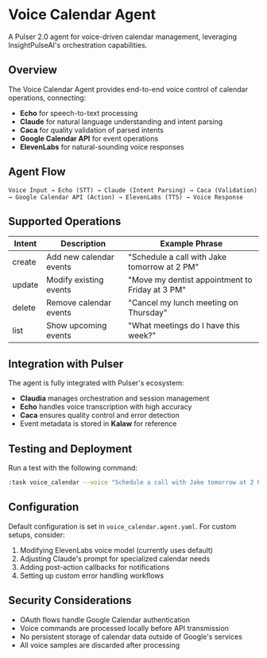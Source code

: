 # Voice Calendar Agent

A Pulser 2.0 agent for voice-driven calendar management, leveraging InsightPulseAI's orchestration capabilities.

## Overview

The Voice Calendar Agent provides end-to-end voice control of calendar operations, connecting:
- **Echo** for speech-to-text processing
- **Claude** for natural language understanding and intent parsing
- **Caca** for quality validation of parsed intents
- **Google Calendar API** for event operations
- **ElevenLabs** for natural-sounding voice responses

## Agent Flow

```
Voice Input → Echo (STT) → Claude (Intent Parsing) → Caca (Validation) 
→ Google Calendar API (Action) → ElevenLabs (TTS) → Voice Response
```

## Supported Operations

| Intent | Description | Example Phrase |
|--------|-------------|----------------|
| create | Add new calendar events | "Schedule a call with Jake tomorrow at 2 PM" |
| update | Modify existing events | "Move my dentist appointment to Friday at 3 PM" |
| delete | Remove calendar events | "Cancel my lunch meeting on Thursday" |
| list | Show upcoming events | "What meetings do I have this week?" |

## Integration with Pulser

The agent is fully integrated with Pulser's ecosystem:
- **Claudia** manages orchestration and session management
- **Echo** handles voice transcription with high accuracy
- **Caca** ensures quality control and error detection
- Event metadata is stored in **Kalaw** for reference

## Testing and Deployment

Run a test with the following command:

```bash
:task voice_calendar --voice "Schedule a call with Jake tomorrow at 2 PM"
```

## Configuration

Default configuration is set in `voice_calendar.agent.yaml`. For custom setups, consider:

1. Modifying ElevenLabs voice model (currently uses default)
2. Adjusting Claude's prompt for specialized calendar needs
3. Adding post-action callbacks for notifications
4. Setting up custom error handling workflows

## Security Considerations

- OAuth flows handle Google Calendar authentication
- Voice commands are processed locally before API transmission
- No persistent storage of calendar data outside of Google's services
- All voice samples are discarded after processing